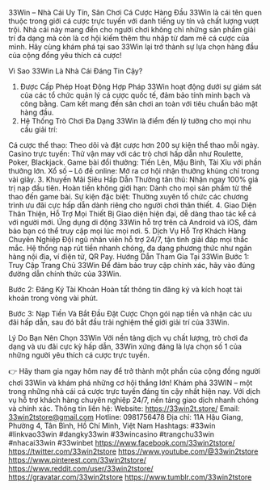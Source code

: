 33Win – Nhà Cái Uy Tín, Sân Chơi Cá Cược Hàng Đầu
33Win là cái tên quen thuộc trong giới cá cược trực tuyến với danh tiếng uy tín và chất lượng vượt trội. Nhà cái này mang đến cho người chơi không chỉ những sản phẩm giải trí đa dạng mà còn là cơ hội kiếm thêm thu nhập từ đam mê cá cược của mình. Hãy cùng khám phá tại sao 33Win lại trở thành sự lựa chọn hàng đầu của cộng đồng yêu thích cá cược!

Vì Sao 33Win Là Nhà Cái Đáng Tin Cậy?
1. Được Cấp Phép Hoạt Động Hợp Pháp
33Win hoạt động dưới sự giám sát của các tổ chức quản lý cá cược quốc tế, đảm bảo tính minh bạch và công bằng.
Cam kết mang đến sân chơi an toàn với tiêu chuẩn bảo mật hàng đầu.
2. Hệ Thống Trò Chơi Đa Dạng
33Win là điểm đến lý tưởng cho mọi nhu cầu giải trí:

Cá cược thể thao: Theo dõi và đặt cược hơn 200 sự kiện thể thao mỗi ngày.
Casino trực tuyến: Thử vận may với các trò chơi hấp dẫn như Roulette, Poker, Blackjack.
Game bài đổi thưởng: Tiến Lên, Mậu Binh, Tài Xỉu với phần thưởng lớn.
Xổ số – Lô đề online: Mở ra cơ hội nhận thưởng khủng chỉ trong vài giây.
3. Khuyến Mãi Siêu Hấp Dẫn
Thưởng tân thủ: Nhận ngay 100% giá trị nạp đầu tiên.
Hoàn tiền không giới hạn: Dành cho mọi sản phẩm từ thể thao đến game bài.
Sự kiện đặc biệt: Thường xuyên tổ chức các chương trình ưu đãi cực hấp dẫn dành riêng cho người chơi thân thiết.
4. Giao Diện Thân Thiện, Hỗ Trợ Mọi Thiết Bị
Giao diện hiện đại, dễ dàng thao tác kể cả với người mới.
Ứng dụng di động 33Win hỗ trợ trên cả Android và iOS, đảm bảo bạn có thể truy cập mọi lúc mọi nơi.
5. Dịch Vụ Hỗ Trợ Khách Hàng Chuyên Nghiệp
Đội ngũ nhân viên hỗ trợ 24/7, tận tình giải đáp mọi thắc mắc.
Hệ thống nạp rút tiền nhanh chóng, đa dạng phương thức như ngân hàng nội địa, ví điện tử, QR Pay.
Hướng Dẫn Tham Gia Tại 33Win
Bước 1: Truy Cập Trang Chủ 33Win
Để đảm bảo truy cập chính xác, hãy vào đúng đường dẫn chính thức của 33Win.

Bước 2: Đăng Ký Tài Khoản
Hoàn tất thông tin đăng ký và kích hoạt tài khoản trong vòng vài phút.

Bước 3: Nạp Tiền Và Bắt Đầu Đặt Cược
Chọn gói nạp tiền và nhận các ưu đãi hấp dẫn, sau đó bắt đầu trải nghiệm thế giới giải trí của 33Win.

Lý Do Bạn Nên Chọn 33Win
Với nền tảng dịch vụ chất lượng, trò chơi đa dạng và ưu đãi cực kỳ hấp dẫn, 33Win xứng đáng là lựa chọn số 1 của những người yêu thích cá cược trực tuyến.

👉 Hãy tham gia ngay hôm nay để trở thành một phần của cộng đồng người chơi 33Win và khám phá những cơ hội thắng lớn!
Khám phá 33WIN – một trong những nhà cái cá cược trực tuyến đáng tin cậy nhất hiện nay. Với dịch vụ hỗ trợ khách hàng chuyên nghiệp 24/7, nền tảng giao dịch nhanh chóng và chính xác.
Thông tin liên hệ:
Website: https://33win2t.store/
Email: 33win2tstore@gmail.com
Hotline: 0981756478
Địa chỉ: 11A Hậu Giang, Phường 4, Tân Bình, Hồ Chí Minh, Việt Nam
Hashtags: #33win #linkvao33win #dangky33win #33wincasino #trangchu33win #nhacai33win #33winbet
https://www.facebook.com/33win2tstore/
https://twitter.com/33win2tstore
https://www.youtube.com/@33win2tstore
https://www.pinterest.com/33win2tstore/
https://www.reddit.com/user/33win2tstore/
https://gravatar.com/33win2tstore
https://www.tumblr.com/33win2tstore